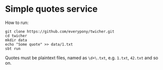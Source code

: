 # Simple quotes service

How to run:

    git clone https://github.com/everypony/twicher.git
    cd twicher
    mkdir data
    echo "Some quote" >> data/1.txt
    sbt run

Quotes must be plaintext files, named as `\d+\.txt`, e.g. `1.txt`,
`42.txt` and so on.


